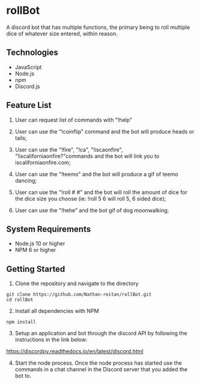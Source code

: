 # rollBot
A discord bot that has multiple functions, the primary being to roll multiple dice of whatever size entered, within reason.
## Technologies
* JavaScript
* Node.js
* npm
* Discord.js
## Feature List
1. User can request list of commands with "!help"

2. User can use the "!coinflip" command and the bot will produce heads or tails;

3. User can use the "!fire", "!ca", "!iscaonfire", "!iscaliforniaonfire?"commands and the bot will link you to iscaliforniaonfire.com;

4. User can use the "!teemo" and the bot will produce a gif of teemo dancing;

5. User can use the "!roll # #" and the bot will roll the amount of dice for the dice size you choose (ie: !roll 5 6 will roll 5, 6 sided dice);

6. User can use the "!hehe" and the bot  gif of dog moonwalking;
## System Requirements
* Node.js 10 or higher
* NPM 6 or higher
## Getting Started
1. Clone the repository and navigate to the directory
```shell
git clone https://github.com/Nathan-reitan/rollBot.git
cd rollBot
```
2. Install all dependencies with NPM
```shell
npm install
```
3. Setup an application and bot through the discord API by following the instructions in the link below:

  https://discordpy.readthedocs.io/en/latest/discord.html

4. Start the node process.  Once the node process has started use the commands in a chat channel in the Discord server that you added the bot to.
